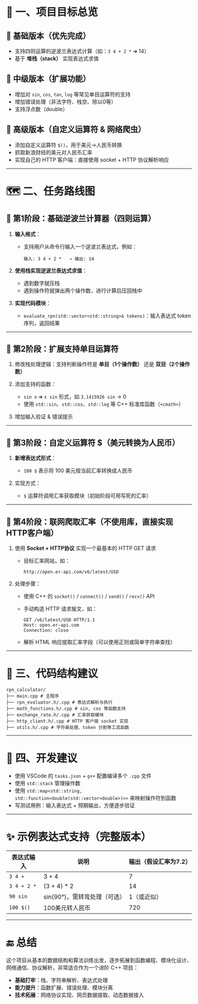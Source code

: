 # 🔧 一、项目目标总览

## 🧩 基础版本（优先完成）

* 支持四则运算的逆波兰表达式计算（如：`3 4 + 2 *` ➜ 14）
* 基于 **堆栈（stack）** 实现表达式求值

## 📐 中级版本（扩展功能）

* 增加对 `sin`, `cos`, `tan`, `log` 等常见单目运算符的支持
* 增加错误处理（非法字符、栈空、除以0等）
* 支持浮点数（double）

## 🧠 高级版本（自定义运算符 & 网络爬虫）

* 添加自定义运算符 `$()`，用于美元→人民币转换
* 抓取新浪财经的美元对人民币汇率
* 实现自己的 HTTP 客户端：直接使用 socket + HTTP 协议解析响应

---

# 🗺️ 二、任务路线图

## 🔹 第1阶段：基础逆波兰计算器（四则运算）

1. **输入格式**：

   * 支持用户从命令行输入一个逆波兰表达式，例如：

     ```
     输入: 3 4 + 2 *   → 输出: 14
     ```

2. **使用栈实现逆波兰表达式求值**：

   * 遇到数字就压栈
   * 遇到操作符就弹出两个操作数，进行计算后压回栈中

3. **实现代码模块**：

   * `evaluate_rpn(std::vector<std::string>& tokens)`：输入表达式 token 序列，返回结果

---

## 🔹 第2阶段：扩展支持单目运算符

1. 修改栈处理逻辑：支持判断操作符是 **单目（1个操作数）** 还是 **双目（2个操作数）**

2. 添加支持的函数：

   * `sin x` ➜ `x sin` 形式，如 `3.1415926 sin` → 0
   * 使用 `std::sin`、`std::cos`、`std::log` 等 C++ 标准库函数（`<cmath>`）

3. 增加输入验证 & 错误提示

---

## 🔹 第3阶段：自定义运算符 \$（美元转换为人民币）

1. **新增表达式形式**：

   * `100 $` 表示将 100 美元按当前汇率转换成人民币

2. 实现方式：

   * `$` 运算符调用汇率获取模块（初始阶段可用写死的汇率）

---

## 🔹 第4阶段：联网爬取汇率（不使用库，直接实现HTTP客户端）

1. 使用 **Socket + HTTP协议** 实现一个最基本的 HTTP GET 请求

   * 目标汇率网站，如：

     ```
     http://open.er-api.com/v6/latest/USD
     ```

2. 处理步骤：

   * 使用 C++ 的 `socket()` / `connect()` / `send()` / `recv()` API

   * 手动构造 HTTP 请求报文，如：

     ```http
     GET /v6/latest/USD HTTP/1.1
     Host: open.er-api.com
     Connection: close
     ```

   * 解析 HTML 响应提取汇率字段（可以使用正则或简单字符串查找）

---

# 🧱 三、代码结构建议

```
rpn_calculator/
├── main.cpp # 主程序
├── rpn_evaluator.h/.cpp # 表达式解析与执行
├── math_functions.h/.cpp # sin, cos 等函数支持
├── exchange_rate.h/.cpp # 汇率获取模块
├── http_client.h/.cpp # HTTP 客户端 socket 实现
├── utils.h/.cpp # 字符串处理、token 分割等工具函数
```

---

# 📌 四、开发建议

* 使用 VSCode 的 `tasks.json` + `g++` 配置编译多个 `.cpp` 文件
* 使用 `std::stack` 管理操作数
* 使用 `std::map<std::string, std::function<double(std::vector<double>)>>` 来映射操作符到函数
* 写测试用例：输入表达式 + 预期输出，方便逐步验证

---

# ✨ 示例表达式支持（完整版本）

| 表达式输入  | 说明                         | 输出（假设汇率为7.2） |
| ----------- | ---------------------------- | --------------------- |
| `3 4 +`     | 3 + 4                        | 7                     |
| `3 4 + 2 *` | (3 + 4) * 2                  | 14                    |
| `90 sin`    | sin(90°)，需转弯处理（可选） | 1（或近似）           |
| `100 $()`   | 100美元转人民币              | 720                   |

---

# 🔚 总结

这个项目从基本的数据结构和算法训练出发，逐步拓展到函数编程、模块化设计、网络通信、协议解析，非常适合作为一个进阶 C++ 项目：

* **基础打牢**：栈、字符串解析、表达式处理  
* **能力提升**：函数扩展、错误处理、模块分离  
* **技术拓展**：网络协议实现、网页数据提取、动态数据接入
